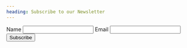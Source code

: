 ```yaml
---
heading: Subscribe to our Newsletter
---
```

<form
  class="js-cm-form" 
  id="subForm"
  action="https://www.createsend.com/t/subscribeerror?description="
  method="post"
  data-id="A61C50BEC994754B1D79C5819EC1255C7D348002252D67BB9C7B04445BB90BA17C2809236CB3A67DFA608B82E166FDE32C3DEBBD394C2ABE4B2AF5671E2DB75B"
>
  <div>
    <label for="fieldName">Name</label>
    <input
      data-cy="newsletter-input-name" 
      id="fieldName" 
      name="cm-name"
    />
    <label for="fieldEmail">Email</label>
    <input 
      data-cy="newsletter-input-email"
      class="js-cm-email-input qa-input-email" 
      id="fieldEmail" 
      name="cm-yuuilky-yuuilky"
    />
  </div>
  <button
    type="submit"
  >
    Subscribe
  </button>
</form>